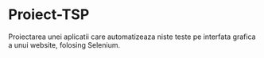 # Proiect-TSP

Proiectarea unei aplicatii care automatizeaza niste teste pe interfata grafica a unui website, folosing Selenium.
